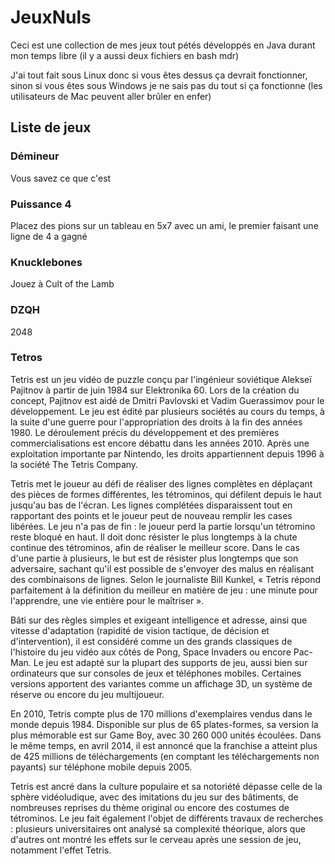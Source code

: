 # JeuxNuls

Ceci est une collection de mes jeux tout pétés développés en Java durant mon temps libre (il y a aussi deux fichiers en bash mdr)

J'ai tout fait sous Linux donc si vous êtes dessus ça devrait fonctionner, sinon si vous êtes sous Windows je ne sais pas du tout si ça fonctionne (les utilisateurs de Mac peuvent aller brûler en enfer)

## Liste de jeux

### Démineur

Vous savez ce que c'est

### Puissance 4

Placez des pions sur un tableau en 5x7 avec un ami, le premier faisant une ligne de 4 a gagné

### Knucklebones

Jouez à Cult of the Lamb

### DZQH

2048

### Tetros

Tetris est un jeu vidéo de puzzle conçu par l'ingénieur soviétique Alekseï Pajitnov à partir de juin 1984 sur Elektronika 60. Lors de la création du concept, Pajitnov est aidé de Dmitri Pavlovski et Vadim Guerassimov pour le développement. Le jeu est édité par plusieurs sociétés au cours du temps, à la suite d'une guerre pour l'appropriation des droits à la fin des années 1980. Le déroulement précis du développement et des premières commercialisations est encore débattu dans les années 2010. Après une exploitation importante par Nintendo, les droits appartiennent depuis 1996 à la société The Tetris Company.

Tetris met le joueur au défi de réaliser des lignes complètes en déplaçant des pièces de formes différentes, les tétrominos, qui défilent depuis le haut jusqu'au bas de l'écran. Les lignes complétées disparaissent tout en rapportant des points et le joueur peut de nouveau remplir les cases libérées. Le jeu n'a pas de fin : le joueur perd la partie lorsqu'un tétromino reste bloqué en haut. Il doit donc résister le plus longtemps à la chute continue des tétrominos, afin de réaliser le meilleur score. Dans le cas d'une partie à plusieurs, le but est de résister plus longtemps que son adversaire, sachant qu'il est possible de s'envoyer des malus en réalisant des combinaisons de lignes. Selon le journaliste Bill Kunkel, « Tetris répond parfaitement à la définition du meilleur en matière de jeu : une minute pour l'apprendre, une vie entière pour le maîtriser ».

Bâti sur des règles simples et exigeant intelligence et adresse, ainsi que vitesse d'adaptation (rapidité de vision tactique, de décision et d'intervention), il est considéré comme un des grands classiques de l'histoire du jeu vidéo aux côtés de Pong, Space Invaders ou encore Pac-Man. Le jeu est adapté sur la plupart des supports de jeu, aussi bien sur ordinateurs que sur consoles de jeux et téléphones mobiles. Certaines versions apportent des variantes comme un affichage 3D, un système de réserve ou encore du jeu multijoueur.

En 2010, Tetris compte plus de 170 millions d'exemplaires vendus dans le monde depuis 1984. Disponible sur plus de 65 plates-formes, sa version la plus mémorable est sur Game Boy, avec 30 260 000 unités écoulées. Dans le même temps, en avril 2014, il est annoncé que la franchise a atteint plus de 425 millions de téléchargements (en comptant les téléchargements non payants) sur téléphone mobile depuis 2005.

Tetris est ancré dans la culture populaire et sa notoriété dépasse celle de la sphère vidéoludique, avec des imitations du jeu sur des bâtiments, de nombreuses reprises du thème original ou encore des costumes de tétrominos. Le jeu fait également l'objet de différents travaux de recherches : plusieurs universitaires ont analysé sa complexité théorique, alors que d'autres ont montré les effets sur le cerveau après une session de jeu, notamment l'effet Tetris.
